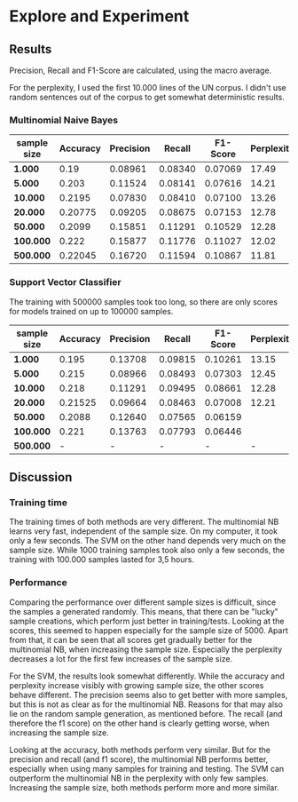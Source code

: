 # Explore and Experiment
## Results
Precision, Recall and F1-Score are calculated, using the macro average.

For the perplexity, I used the first 10.000 lines of the UN corpus.
I didn't use random sentences out of the corpus to get somewhat deterministic results.

### Multinomial Naive Bayes
| sample size | Accuracy | Precision | Recall  | F1-Score | Perplexity |
|-------------|----------|-----------|---------|----------|------------|
| **1.000**   | 0.19     | 0.08961   | 0.08340 | 0.07069  | 17.49      |
| **5.000**   | 0.203    | 0.11524   | 0.08141 | 0.07616  | 14.21      |
| **10.000**  | 0.2195   | 0.07830   | 0.08410 | 0.07100  | 13.26      |
| **20.000**  | 0.20775  | 0.09205   | 0.08675 | 0.07153  | 12.78      |
| **50.000**  | 0.2099   | 0.15851   | 0.11291 | 0.10529  | 12.28      |
| **100.000** | 0.222    | 0.15877   | 0.11776 | 0.11027  | 12.02      |
| **500.000** | 0.22045  | 0.16720   | 0.11594 | 0.10867  | 11.81      |


### Support Vector Classifier
The training with 500000 samples took too long, so there are only scores for models
trained on up to 100000 samples.

| sample size | Accuracy | Precision | Recall  | F1-Score | Perplexity |
|-------------|----------|-----------|---------|----------|------------|
| **1.000**   | 0.195    | 0.13708   | 0.09815 | 0.10261  | 13.15      |
| **5.000**   | 0.215    | 0.08966   | 0.08493 | 0.07303  | 12.45      |
| **10.000**  | 0.218    | 0.11291   | 0.09495 | 0.08661  | 12.28      |
| **20.000**  | 0.21525  | 0.09664   | 0.08463 | 0.07008  | 12.21      |
| **50.000**  | 0.2088   | 0.12640   | 0.07565 | 0.06159  |            |
| **100.000** | 0.221    | 0.13763   | 0.07793 | 0.06446  |            |
| **500.000** | -        | -         | -       | -        | -          |


## Discussion
### Training time
The training times of both methods are very different. The multinomial NB learns very fast, independent of
the sample size. On my computer, it took only a few seconds. The SVM on the other hand depends very much on
the sample size. While 1000 training samples took also only a few seconds, the training with 100.000 samples
lasted for 3,5 hours.

### Performance
Comparing the performance over different sample sizes is difficult, since the samples a generated randomly.
This means, that there can be "lucky" sample creations, which perform just better in training/tests. Looking at the
scores, this seemed to happen especially for the sample size of 5000.
Apart from that, it can be seen that all scores get gradually better for the multinomial NB, when increasing the sample size.
Especially the perplexity decreases a lot for the first few increases of the sample size.

For the SVM, the results look somewhat differently. While the accuracy and perplexity increase visibly with growing
sample size, the other scores behave different. The precision seems also to get better with more samples, but this 
is not as clear as for the multinomial NB. Reasons for that may also lie on the random sample generation, as mentioned before.
The recall (and therefore the f1 score) on the other hand is clearly getting worse, when increasing the sample size.

Looking at the accuracy, both methods perform very similar. But for the precision and recall (and f1 score), the multinomial
NB performs better, especially when using many samples for training and testing.
The SVM can outperform the multinomial NB in the perplexity with only few samples. Increasing the sample size, both methods
perform more and more similar.
